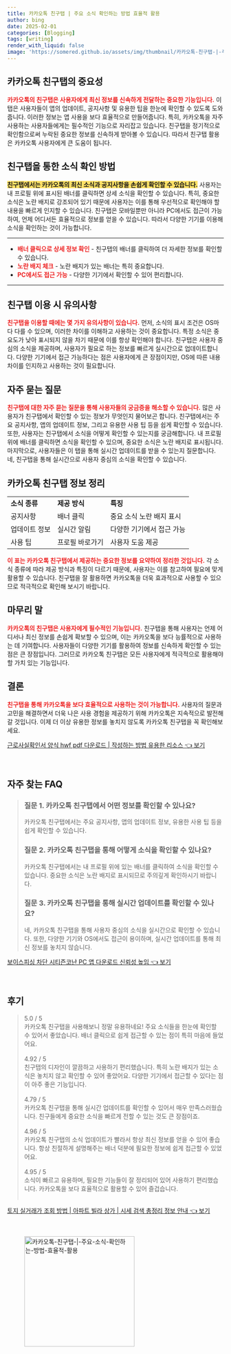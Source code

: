 ```yaml
---
title: 카카오톡 친구탭 | 주요 소식 확인하는 방법 효율적 활용
author: bing
date: 2025-02-01
categories: [Blogging]
tags: [writing]
render_with_liquid: false
image: 'https://somered.github.io/assets/img/thumbnail/카카오톡-친구탭-|-주요-소식-확인하는-방법-효율적-활용.webp'
---
```



<h2 id='카카오톡_친구탭의_중요성'>카카오톡 친구탭의 중요성</h2>

<p><b><span style="color: #ee2323;">카카오톡의 친구탭은 사용자에게 최신 정보를 신속하게 전달하는 중요한 기능입니다.</span></b> 이 탭은 사용자들이 앱의 업데이트, 공지사항 및 유용한 팁을 한눈에 확인할 수 있도록 도와줍니다. 이러한 정보는 앱 사용을 보다 효율적으로 만들어줍니다. 특히, 카카오톡을 자주 사용하는 사용자들에게는 필수적인 기능으로 자리잡고 있습니다. 친구탭을 정기적으로 확인함으로써 누락된 중요한 정보를 신속하게 받아볼 수 있습니다. 따라서 친구탭 활용은 카카오톡 사용자에게 큰 도움이 됩니다.</p>

<h2 id='소식_확인_방법'>친구탭을 통한 소식 확인 방법</h2>

<p><b><span style="background-color: #ffe066;">친구탭에서는 카카오톡의 최신 소식과 공지사항을 손쉽게 확인할 수 있습니다.</span></b> 사용자는 내 프로필 위에 표시된 배너를 클릭하면 상세 소식을 확인할 수 있습니다. 특히, 중요한 소식은 노란 배지로 강조되어 있기 때문에 사용자는 이를 통해 우선적으로 확인해야 할 내용을 빠르게 인지할 수 있습니다. 친구탭은 모바일뿐만 아니라 PC에서도 접근이 가능하여, 언제 어디서든 효율적으로 정보를 얻을 수 있습니다. 따라서 다양한 기기를 이용해 소식을 확인하는 것이 가능합니다.</p>

<hr />

<ul>
    <li><b><span style="color: #ee2323;">배너 클릭으로 상세 정보 확인</span></b> - 친구탭의 배너를 클릭하여 더 자세한 정보를 확인할 수 있습니다.</li>
    <li><b><span style="color: #ee2323;">노란 배지 체크</span></b> - 노란 배지가 있는 배너는 특히 중요합니다.</li>
    <li><b><span style="color: #ee2323;">PC에서도 접근 가능</span></b> - 다양한 기기에서 확인할 수 있어 편리합니다.</li>
</ul>

<hr />

<h2 id='이용시_유의사항'>친구탭 이용 시 유의사항</h2>

<p><b><span style="color: #ee2323;">친구탭을 이용할 때에는 몇 가지 유의사항이 있습니다.</span></b> 먼저, 소식의 표시 조건은 OS마다 다를 수 있으며, 이러한 차이를 이해하고 사용하는 것이 중요합니다. 특정 소식은 중요도가 낮아 표시되지 않을 차기 때문에 이를 항상 확인해야 합니다. 친구탭은 사용자 중심의 소식을 제공하며, 사용자가 필요로 하는 정보를 빠르게 실시간으로 업데이트합니다. 다양한 기기에서 접근 가능하다는 점은 사용자에게 큰 장점이지만, OS에 따른 내용 차이를 인지하고 사용하는 것이 필요합니다.</p>

<h2 id='자주_묻는_질문'>자주 묻는 질문</h2>

<p><b><span style="color: #ee2323;">친구탭에 대한 자주 묻는 질문을 통해 사용자들의 궁금증을 해소할 수 있습니다.</span></b> 많은 사용자가 친구탭에서 확인할 수 있는 정보가 무엇인지 물어보곤 합니다. 친구탭에서는 주요 공지사항, 앱의 업데이트 정보, 그리고 유용한 사용 팁 등을 쉽게 확인할 수 있습니다. 또한, 사용자는 친구탭에서 소식을 어떻게 확인할 수 있는지를 궁금해합니다. 내 프로필 위에 배너를 클릭하면 소식을 확인할 수 있으며, 중요한 소식은 노란 배지로 표시됩니다. 마지막으로, 사용자들은 이 탭을 통해 실시간 업데이트를 받을 수 있는지 질문합니다. 네, 친구탭을 통해 실시간으로 사용자 중심의 소식을 확인할 수 있습니다.</p>

<h2 id='정보_정리'>카카오톡 친구탭 정보 정리</h2>

<table>
    <tr>
        <td><b>소식 종류</b></td>
        <td><b>제공 방식</b></td>
        <td><b>특징</b></td>
    </tr>
    <tr>
        <td>공지사항</td>
        <td>배너 클릭</td>
        <td>중요 소식 노란 배지 표시</td>
    </tr>
    <tr>
        <td>업데이트 정보</td>
        <td>실시간 알림</td>
        <td>다양한 기기에서 접근 가능</td>
    </tr>
    <tr>
        <td>사용 팁</td>
        <td>프로필 바로가기</td>
        <td>사용자 도움 제공</td>
    </tr>
</table>

<p><b><span style="color: #ee2323;">이 표는 카카오톡 친구탭에서 제공하는 중요한 정보를 요약하여 정리한 것입니다.</span></b> 각 소식 종류에 따라 제공 방식과 특징이 다르기 때문에, 사용자는 이를 참고하여 필요에 맞게 활용할 수 있습니다. 친구탭을 잘 활용하면 카카오톡을 더욱 효과적으로 사용할 수 있으므로 적극적으로 확인해 보시기 바랍니다.</p>

<h2 id='마무리_말'>마무리 말</h2>

<p><b><span style="color: #ee2323;">카카오톡의 친구탭은 사용자에게 필수적인 기능입니다.</span></b> 친구탭을 통해 사용자는 언제 어디서나 최신 정보를 손쉽게 확보할 수 있으며, 이는 카카오톡을 보다 능률적으로 사용하는 데 기여합니다. 사용자들이 다양한 기기를 활용하여 정보를 신속하게 확인할 수 있는 점은 큰 장점입니다. 그러므로 카카오톡 친구탭은 모든 사용자에게 적극적으로 활용해야 할 가치 있는 기능입니다.</p>

<h2 id='결론'>결론</h2>

<p><b><span style="color: #ee2323;">친구탭을 통해 카카오톡을 보다 효율적으로 사용하는 것이 가능합니다.</span></b> 사용자의 질문과 고민을 해결하면서 더욱 나은 사용 경험을 제공하기 위해 카카오톡은 지속적으로 발전해 갈 것입니다. 이제 더 이상 유용한 정보를 놓치지 않도록 카카오톡 친구탭을 꼭 확인해보세요.</p>


<p><a class="click-button" title="근로사실확인서 양식 hwf pdf 다운로드 | 작성하는 방법 유용한 리소스" href="https://somered.github.io/posts/%EA%B7%BC%EB%A1%9C%EC%82%AC%EC%8B%A4%ED%99%95%EC%9D%B8%EC%84%9C-%EC%96%91%EC%8B%9D-hwf-pdf-%EB%8B%A4%EC%9A%B4%EB%A1%9C%EB%93%9C-%EC%9E%91%EC%84%B1%ED%95%98%EB%8A%94-%EB%B0%A9%EB%B2%95-%EC%9C%A0%EC%9A%A9%ED%95%9C-%EB%A6%AC%EC%86%8C%EC%8A%A4/" rel="dofollow">근로사실확인서 양식 hwf pdf 다운로드 | 작성하는 방법 유용한 리소스 👈 보기</a></p><br>
<h2 id='자주_찾는_FAQ'>자주 찾는 FAQ</h2>
<div itemscope="" itemtype="https://schema.org/FAQPage">
<blockquote>
<div itemscope="" itemprop="mainEntity" itemtype="https://schema.org/Question">
<h3 itemprop="name">질문 1. 카카오톡 친구탭에서 어떤 정보를 확인할 수 있나요?</h3>
<div itemscope="" itemprop="acceptedAnswer" itemtype="https://schema.org/Answer">
<span itemprop="text">
<p>카카오톡 친구탭에서는 주요 공지사항, 앱의 업데이트 정보, 유용한 사용 팁 등을 쉽게 확인할 수 있습니다.</p>
</span>
</div>
</div>
<div itemscope="" itemprop="mainEntity" itemtype="https://schema.org/Question">
<h3 itemprop="name">질문 2. 카카오톡 친구탭을 통해 어떻게 소식을 확인할 수 있나요?</h3>
<div itemscope="" itemprop="acceptedAnswer" itemtype="https://schema.org/Answer">
<span itemprop="text">
<p>카카오톡 친구탭에서는 내 프로필 위에 있는 배너를 클릭하여 소식을 확인할 수 있습니다. 중요한 소식은 노란 배지로 표시되므로 주의깊게 확인하시기 바랍니다.</p>
</span>
</div>
</div>
<div itemscope="" itemprop="mainEntity" itemtype="https://schema.org/Question">
<h3 itemprop="name">질문 3. 카카오톡 친구탭을 통해 실시간 업데이트를 확인할 수 있나요?</h3>
<div itemscope="" itemprop="acceptedAnswer" itemtype="https://schema.org/Answer">
<span itemprop="text">
<p>네, 카카오톡 친구탭을 통해 사용자 중심의 소식을 실시간으로 확인할 수 있습니다. 또한, 다양한 기기와 OS에서도 접근이 용이하며, 실시간 업데이트를 통해 최신 정보를 놓치지 않습니다.</p>
</span>
</div>
</div>
</blockquote>
</div>
<p><a class="click-button" title="보이스피싱 차단 시티즌코난 PC 앱 다운로드 신뢰성 높임" href="https://somered.github.io/posts/%EB%B3%B4%EC%9D%B4%EC%8A%A4%ED%94%BC%EC%8B%B1-%EC%B0%A8%EB%8B%A8-%EC%8B%9C%ED%8B%B0%EC%A6%8C%EC%BD%94%EB%82%9C-PC-%EC%95%B1-%EB%8B%A4%EC%9A%B4%EB%A1%9C%EB%93%9C-%EC%8B%A0%EB%A2%B0%EC%84%B1-%EB%86%92%EC%9E%84/" rel="dofollow">보이스피싱 차단 시티즌코난 PC 앱 다운로드 신뢰성 높임 👈 보기</a></p><br>
<h2 id='후기'>후기</h2>
<div itemscope itemtype="https://schema.org/Product">
  <blockquote>
  <div itemprop="review" itemscope itemtype="https://schema.org/Review">
      <div itemprop="reviewRating" itemscope itemtype="https://schema.org/Rating"> <span itemprop="ratingValue">5.0</span> / <span itemprop="bestRating">5</span> </div>
      <span itemprop="reviewBody">카카오톡 친구탭을 사용해보니 정말 유용하네요! 주요 소식들을 한눈에 확인할 수 있어서 좋았습니다. 배너 클릭으로 쉽게 접근할 수 있는 점이 특히 마음에 들었어요.</span>
  </div>
  <br>
  <div itemprop="review" itemscope itemtype="https://schema.org/Review">
      <div itemprop="reviewRating" itemscope itemtype="https://schema.org/Rating"> <span itemprop="ratingValue">4.92</span> / <span itemprop="bestRating">5</span> </div>
      <span itemprop="reviewBody">친구탭의 디자인이 깔끔하고 사용하기 편리했습니다. 특히 노란 배지가 있는 소식은 놓치지 않고 확인할 수 있어 좋았어요. 다양한 기기에서 접근할 수 있다는 점이 아주 좋은 기능입니다.</span>
  </div>
  <br>
  <div itemprop="review" itemscope itemtype="https://schema.org/Review">
      <div itemprop="reviewRating" itemscope itemtype="https://schema.org/Rating"> <span itemprop="ratingValue">4.79</span> / <span itemprop="bestRating">5</span> </div>
      <span itemprop="reviewBody">카카오톡 친구탭을 통해 실시간 업데이트를 확인할 수 있어서 매우 만족스러웠습니다. 친구들에게 중요한 소식을 빠르게 전할 수 있는 것도 큰 장점이죠.</span>
  </div>
  <br>
  <div itemprop="review" itemscope itemtype="https://schema.org/Review">
      <div itemprop="reviewRating" itemscope itemtype="https://schema.org/Rating"> <span itemprop="ratingValue">4.96</span> / <span itemprop="bestRating">5</span> </div>
      <span itemprop="reviewBody">카카오톡 친구탭의 소식 업데이트가 빨라서 항상 최신 정보를 얻을 수 있어 좋습니다. 항상 친절하게 설명해주는 배너 덕분에 필요한 정보에 쉽게 접근할 수 있었어요.</span>
  </div>
  <br>
  <div itemprop="review" itemscope itemtype="https://schema.org/Review">
      <div itemprop="reviewRating" itemscope itemtype="https://schema.org/Rating"> <span itemprop="ratingValue">4.95</span> / <span itemprop="bestRating">5</span> </div>
      <span itemprop="reviewBody">소식이 빠르고 유용하며, 필요한 기능들이 잘 정리되어 있어 사용하기 편리했습니다. 카카오톡을 보다 효율적으로 활용할 수 있어 즐겁습니다.</span>
  </div>
  <br>
  </blockquote>
</div>
<p><a class="click-button" title="토지 실거래가 조회 방법 | 아파트 빌라 상가 | 시세 검색 총정리 정보 안내" href="https://somered.github.io/posts/%ED%86%A0%EC%A7%80-%EC%8B%A4%EA%B1%B0%EB%9E%98%EA%B0%80-%EC%A1%B0%ED%9A%8C-%EB%B0%A9%EB%B2%95-%EC%95%84%ED%8C%8C%ED%8A%B8-%EB%B9%8C%EB%9D%BC-%EC%83%81%EA%B0%80-%EC%8B%9C%EC%84%B8-%EA%B2%80%EC%83%89-%EC%B4%9D%EC%A0%95%EB%A6%AC-%EC%A0%95%EB%B3%B4-%EC%95%88%EB%82%B4/" rel="dofollow">토지 실거래가 조회 방법 | 아파트 빌라 상가 | 시세 검색 총정리 정보 안내 👈 보기</a></p><br>
<figure class="image"><img src="https://somered.github.io/assets/img/thumbnail/카카오톡-친구탭-|-주요-소식-확인하는-방법-효율적-활용.webp" alt="카카오톡-친구탭-|-주요-소식-확인하는-방법-효율적-활용" width="256" height="256"></figure>